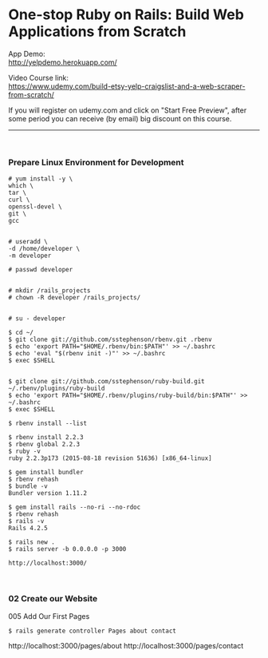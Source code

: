 # One-stop Ruby on Rails: Build Web Applications from Scratch

App Demo:  
http://yelpdemo.herokuapp.com/

Video Course link:  
https://www.udemy.com/build-etsy-yelp-craigslist-and-a-web-scraper-from-scratch/

If you will register on udemy.com and click on "Start Free Preview", аfter some period you can receive (by email) big discount on this course.

____


<br/>

### Prepare Linux Environment for Development

    # yum install -y \
    which \
    tar \
    curl \
    openssl-devel \
    git \
    gcc


    # useradd \
    -d /home/developer \
    -m developer

    # passwd developer


    # mkdir /rails_projects
    # chown -R developer /rails_projects/


    # su - developer

    $ cd ~/
    $ git clone git://github.com/sstephenson/rbenv.git .rbenv
    $ echo 'export PATH="$HOME/.rbenv/bin:$PATH"' >> ~/.bashrc
    $ echo 'eval "$(rbenv init -)"' >> ~/.bashrc
    $ exec $SHELL


    $ git clone git://github.com/sstephenson/ruby-build.git ~/.rbenv/plugins/ruby-build
    $ echo 'export PATH="$HOME/.rbenv/plugins/ruby-build/bin:$PATH"' >> ~/.bashrc
    $ exec $SHELL

    $ rbenv install --list

    $ rbenv install 2.2.3
    $ rbenv global 2.2.3
    $ ruby -v
    ruby 2.2.3p173 (2015-08-18 revision 51636) [x86_64-linux]

    $ gem install bundler
    $ rbenv rehash
    $ bundle -v
    Bundler version 1.11.2

    $ gem install rails --no-ri --no-rdoc
    $ rbenv rehash
    $ rails -v
    Rails 4.2.5

    $ rails new .
    $ rails server -b 0.0.0.0 -p 3000

    http://localhost:3000/

<br/>

### 02 Create our Website

005 Add Our First Pages

    $ rails generate controller Pages about contact

 http://localhost:3000/pages/about
 http://localhost:3000/pages/contact
